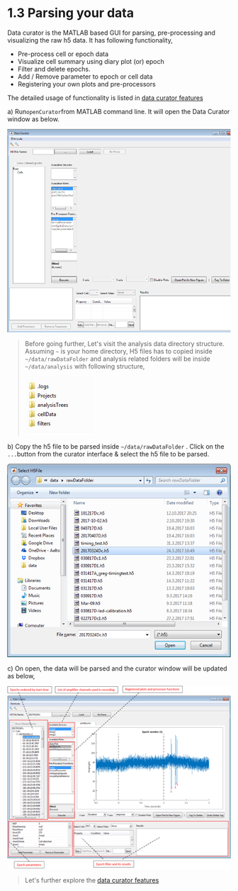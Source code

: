 # 1.3 Parsing your data

Data curator is the MATLAB based GUI for parsing, pre-processing and visualizing the raw h5 data. It has following functionality,

* Pre-process cell or epoch data
* Visualize cell summary using diary plot \(or\) epoch
* Filter and delete epochs.
* Add / Remove parameter to epoch or cell data
* Registering your own plots and pre-processors

The detailed usage of functionality is listed in [data curator features](/parsing-your-data/data-curator-features.md)

a\) Run`openCurator`from MATLAB command line. It will open the Data Curator window as below.

![](/assets/curator_view.png)

> Before going further, Let's visit the analysis data directory structure.  Assuming `~` is your home directory, H5 files has to copied inside `~/data/rawDataFolder` and analysis related folders will be inside `~/data/analysis` with following structure,
>
> ![](/assets/project_heirarchy.png)

b\) Copy the h5 file to be parsed inside `~/data/rawDataFolder` . Click on the `...`button from the curator interface & select the h5 file to be parsed.

![](/assets/select_h5.png)

c\) On open, the data will be parsed and the curator window will be updated as below,

![](/assets/curator_with_data.png)

> Let's further explore the [data curator features](/parsing-your-data/data-curator-features.md)




